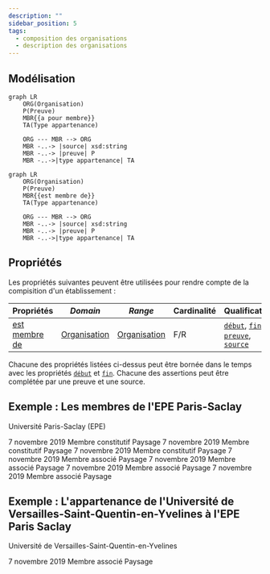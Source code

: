 ```yaml
---
description: ""
sidebar_position: 5
tags:
  - composition des organisations
  - description des organisations
---
```


## Modélisation

```mermaid
graph LR
    ORG(Organisation)
    P(Preuve)
    MBR{{a pour membre}}
    TA(Type appartenance)

    ORG --- MBR --> ORG 
    MBR -..-> |source| xsd:string
    MBR -..-> |preuve| P
    MBR -..->|type appartenance| TA
```

```mermaid
graph LR
    ORG(Organisation)
    P(Preuve)
    MBR{{est membre de}}
    TA(Type appartenance)

    ORG --- MBR --> ORG 
    MBR -..-> |source| xsd:string
    MBR -..-> |preuve| P
    MBR -..->|type appartenance| TA
```

## Propriétés

Les propriétés suivantes peuvent être utilisées pour rendre compte de la compisition d'un établissement :

| Propriétés                                                    | *Domain*                                                          | *Range*                                                           | **Cardinalité** | **Qualificatifs**                                                                                                                                                                  |
| ------------------------------------------------------------- | ----------------------------------------------------------------- | ----------------------------------------------------------------- | --------------- | ---------------------------------------------------------------------------------------------------------------------------------------------------------------------------------- |
| [est membre de](../Ontologie/Propriétés/est%20membre%20de.md) | [Organisation](../Ontologie/Classes/Organisation/Organisation.md) | [Organisation](../Ontologie/Classes/Organisation/Organisation.md) | F/R             | [`début`](../Ontologie/Propriétés/début.md), [`fin`](../Ontologie/Propriétés/fin.md), [`preuve`](../Ontologie/Propriétés/preuve.md), [`source`](../Ontologie/Propriétés/source.md) |

Chacune des propriétés listées ci-dessus peut être bornée dans le temps avec les propriétés [`début`](../Ontologie/Propriétés/début.md) et [`fin`](../Ontologie/Propriétés/fin.md). Chacune des assertions peut être complétée par une preuve et une source.

## Exemple : Les membres de l'EPE Paris-Saclay

Université Paris-Saclay (EPE)

<Claim emphase="true" property="a pour membre">
    <Statement value="Institut national des sciences et industries du vivant et de l'environnement">
        <Qualifier property="début">7 novembre 2019</Qualifier>
        <Qualifier emphase="true" property="type">Membre constitutif</Qualifier>
        <References>
            <Reference>
                <ReferenceElement property="source">Paysage</ReferenceElement>
            </Reference>
        </References>
    </Statement>
     <Statement value="CentraleSupélec">
        <Qualifier property="début">7 novembre 2019</Qualifier>
        <Qualifier emphase="true" property="type">Membre constitutif</Qualifier>
        <References>
            <Reference>
                <ReferenceElement property="source">Paysage</ReferenceElement>
            </Reference>
        </References>
    </Statement>
     <Statement value="École normale supérieure Paris-Saclay">
        <Qualifier property="début">7 novembre 2019</Qualifier>
        <Qualifier emphase="true" property="type">Membre constitutif</Qualifier>
        <References>
            <Reference>
                <ReferenceElement property="source">Paysage</ReferenceElement>
            </Reference>
        </References>
    </Statement>
    <Statement value="Institut d'optique théorique et appliquée">
        <Qualifier property="début">7 novembre 2019</Qualifier>
        <Qualifier emphase="true" property="type">Membre associé</Qualifier>
        <References>
            <Reference>
                <ReferenceElement property="source">Paysage</ReferenceElement>
            </Reference>
        </References>
    </Statement>
    <Statement value="Institut national des sciences et industries du vivant et de l'environnement">
        <Qualifier property="début">7 novembre 2019</Qualifier>
        <Qualifier emphase="true" property="type">Membre associé</Qualifier>
        <References>
            <Reference>
                <ReferenceElement property="source">Paysage</ReferenceElement>
            </Reference>
        </References>
    </Statement>
    <Statement value="Université de Versailles-Saint-Quentin-en-Yvelines">
        <Qualifier property="début">7 novembre 2019</Qualifier>
        <Qualifier emphase="true" property="type">Membre associé</Qualifier>
        <References>
            <Reference>
                <ReferenceElement property="source">Paysage</ReferenceElement>
            </Reference>
        </References>
    </Statement>
        <Statement value="Université d'Évry-Val d'Essonne">
        <Qualifier property="début">7 novembre 2019</Qualifier>
        <Qualifier emphase="true" property="type">Membre associé</Qualifier>
        <References>
            <Reference>
                <ReferenceElement property="source">Paysage</ReferenceElement>
            </Reference>
        </References>
    </Statement>
</Claim>

## Exemple : L'appartenance de l'Université de Versailles-Saint-Quentin-en-Yvelines à l'EPE Paris Saclay

Université de Versailles-Saint-Quentin-en-Yvelines

<Claim emphase="true" property="est membre de">
    <Statement value="Université Paris-Saclay (EPE)">
        <Qualifier property="début">7 novembre 2019</Qualifier>
        <Qualifier emphase="true" property="type">Membre associé</Qualifier>
        <References>
            <Reference>
                <ReferenceElement property="source">Paysage</ReferenceElement>
            </Reference>
        </References>
    </Statement>
</Claim>
